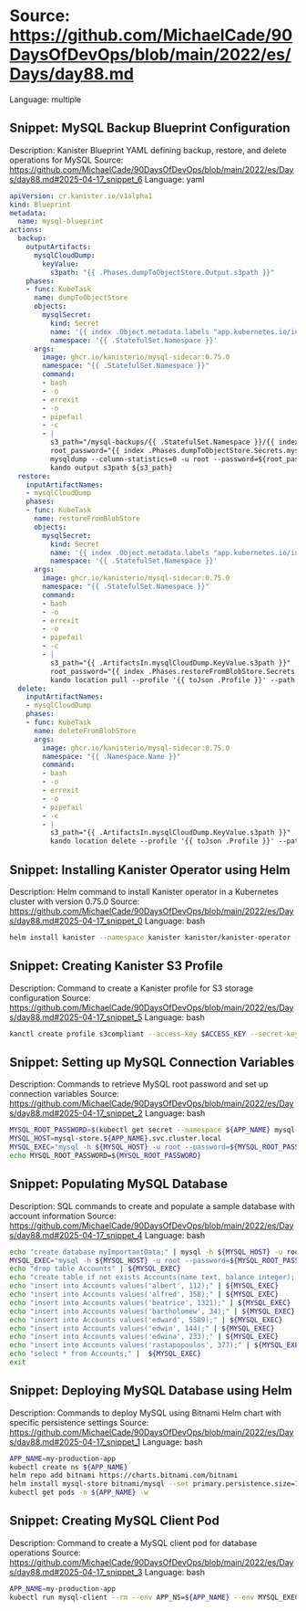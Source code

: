# Source: https://github.com/MichaelCade/90DaysOfDevOps/blob/main/2022/es/Days/day88.md
Language: multiple

## Snippet: MySQL Backup Blueprint Configuration
Description: Kanister Blueprint YAML defining backup, restore, and delete operations for MySQL
Source: https://github.com/MichaelCade/90DaysOfDevOps/blob/main/2022/es/Days/day88.md#2025-04-17_snippet_6
Language: yaml

```yaml
apiVersion: cr.kanister.io/v1alpha1
kind: Blueprint
metadata:
  name: mysql-blueprint
actions:
  backup:
    outputArtifacts:
      mysqlCloudDump:
        keyValue:
          s3path: "{{ .Phases.dumpToObjectStore.Output.s3path }}"
    phases:
    - func: KubeTask
      name: dumpToObjectStore
      objects:
        mysqlSecret:
          kind: Secret
          name: '{{ index .Object.metadata.labels "app.kubernetes.io/instance" }}'
          namespace: '{{ .StatefulSet.Namespace }}'
      args:
        image: ghcr.io/kanisterio/mysql-sidecar:0.75.0
        namespace: "{{ .StatefulSet.Namespace }}"
        command:
        - bash
        - -o
        - errexit
        - -o
        - pipefail
        - -c
        - |
          s3_path="/mysql-backups/{{ .StatefulSet.Namespace }}/{{ index .Object.metadata.labels "app.kubernetes.io/instance" }}/{{ toDate "2006-01-02T15:04:05.999999999Z07:00" .Time  | date "2006-01-02T15-04-05" }}/dump.sql.gz"
          root_password="{{ index .Phases.dumpToObjectStore.Secrets.mysqlSecret.Data "mysql-root-password" | toString }}"
          mysqldump --column-statistics=0 -u root --password=${root_password} -h {{ index .Object.metadata.labels "app.kubernetes.io/instance" }} --single-transaction --all-databases | gzip - | kando location push --profile '{{ toJson .Profile }}' --path ${s3_path} -
          kando output s3path ${s3_path}
  restore:
    inputArtifactNames:
    - mysqlCloudDump
    phases:
    - func: KubeTask
      name: restoreFromBlobStore
      objects:
        mysqlSecret:
          kind: Secret
          name: '{{ index .Object.metadata.labels "app.kubernetes.io/instance" }}'
          namespace: '{{ .StatefulSet.Namespace }}'
      args:
        image: ghcr.io/kanisterio/mysql-sidecar:0.75.0
        namespace: "{{ .StatefulSet.Namespace }}"
        command:
        - bash
        - -o
        - errexit
        - -o
        - pipefail
        - -c
        - |
          s3_path="{{ .ArtifactsIn.mysqlCloudDump.KeyValue.s3path }}"
          root_password="{{ index .Phases.restoreFromBlobStore.Secrets.mysqlSecret.Data "mysql-root-password" | toString }}"
          kando location pull --profile '{{ toJson .Profile }}' --path ${s3_path} - | gunzip | mysql -u root --password=${root_password} -h {{ index .Object.metadata.labels "app.kubernetes.io/instance" }}
  delete:
    inputArtifactNames:
    - mysqlCloudDump
    phases:
    - func: KubeTask
      name: deleteFromBlobStore
      args:
        image: ghcr.io/kanisterio/mysql-sidecar:0.75.0
        namespace: "{{ .Namespace.Name }}"
        command:
        - bash
        - -o
        - errexit
        - -o
        - pipefail
        - -c
        - |
          s3_path="{{ .ArtifactsIn.mysqlCloudDump.KeyValue.s3path }}"
          kando location delete --profile '{{ toJson .Profile }}' --path ${s3_path}
```

## Snippet: Installing Kanister Operator using Helm
Description: Helm command to install Kanister operator in a Kubernetes cluster with version 0.75.0
Source: https://github.com/MichaelCade/90DaysOfDevOps/blob/main/2022/es/Days/day88.md#2025-04-17_snippet_0
Language: bash

```bash
helm install kanister --namespace kanister kanister/kanister-operator --set image.tag=0.75.0 --create-namespace
```

## Snippet: Creating Kanister S3 Profile
Description: Command to create a Kanister profile for S3 storage configuration
Source: https://github.com/MichaelCade/90DaysOfDevOps/blob/main/2022/es/Days/day88.md#2025-04-17_snippet_5
Language: bash

```bash
kanctl create profile s3compliant --access-key $ACCESS_KEY --secret-key $SECRET_KEY --bucket $BUCKET --region eu-west-2 --namespace my-production-app
```

## Snippet: Setting up MySQL Connection Variables
Description: Commands to retrieve MySQL root password and set up connection variables
Source: https://github.com/MichaelCade/90DaysOfDevOps/blob/main/2022/es/Days/day88.md#2025-04-17_snippet_2
Language: bash

```bash
MYSQL_ROOT_PASSWORD=$(kubectl get secret --namespace ${APP_NAME} mysql-store -o jsonpath="{.data.mysql-root-password}" | base64 --decode)
MYSQL_HOST=mysql-store.${APP_NAME}.svc.cluster.local
MYSQL_EXEC="mysql -h ${MYSQL_HOST} -u root --password=${MYSQL_ROOT_PASSWORD} -DmyImportantData -t"
echo MYSQL_ROOT_PASSWORD=${MYSQL_ROOT_PASSWORD}
```

## Snippet: Populating MySQL Database
Description: SQL commands to create and populate a sample database with account information
Source: https://github.com/MichaelCade/90DaysOfDevOps/blob/main/2022/es/Days/day88.md#2025-04-17_snippet_4
Language: bash

```bash
echo "create database myImportantData;" | mysql -h ${MYSQL_HOST} -u root --password=${MYSQL_ROOT_PASSWORD}
MYSQL_EXEC="mysql -h ${MYSQL_HOST} -u root --password=${MYSQL_ROOT_PASSWORD} -DmyImportantData -t"
echo "drop table Accounts" | ${MYSQL_EXEC}
echo "create table if not exists Accounts(name text, balance integer); insert into Accounts values('nick', 0);" |  ${MYSQL_EXEC}
echo "insert into Accounts values('albert', 112);" | ${MYSQL_EXEC}
echo "insert into Accounts values('alfred', 358);" | ${MYSQL_EXEC}
echo "insert into Accounts values('beatrice', 1321);" | ${MYSQL_EXEC}
echo "insert into Accounts values('bartholomew', 34);" | ${MYSQL_EXEC}
echo "insert into Accounts values('edward', 5589);" | ${MYSQL_EXEC}
echo "insert into Accounts values('edwin', 144);" | ${MYSQL_EXEC}
echo "insert into Accounts values('edwina', 233);" | ${MYSQL_EXEC}
echo "insert into Accounts values('rastapopoulos', 377);" | ${MYSQL_EXEC}
echo "select * from Accounts;" |  ${MYSQL_EXEC}
exit
```

## Snippet: Deploying MySQL Database using Helm
Description: Commands to deploy MySQL using Bitnami Helm chart with specific persistence settings
Source: https://github.com/MichaelCade/90DaysOfDevOps/blob/main/2022/es/Days/day88.md#2025-04-17_snippet_1
Language: bash

```bash
APP_NAME=my-production-app
kubectl create ns ${APP_NAME}
helm repo add bitnami https://charts.bitnami.com/bitnami
helm install mysql-store bitnami/mysql --set primary.persistence.size=1Gi,volumePermissions.enabled=true --namespace=${APP_NAME}
kubectl get pods -n ${APP_NAME} -w
```

## Snippet: Creating MySQL Client Pod
Description: Command to create a MySQL client pod for database operations
Source: https://github.com/MichaelCade/90DaysOfDevOps/blob/main/2022/es/Days/day88.md#2025-04-17_snippet_3
Language: bash

```bash
APP_NAME=my-production-app
kubectl run mysql-client --rm --env APP_NS=${APP_NAME} --env MYSQL_EXEC="${MYSQL_EXEC}" --env MYSQL_ROOT_PASSWORD=${MYSQL_ROOT_PASSWORD} --env MYSQL_HOST=${MYSQL_HOST} --namespace ${APP_NAME} --tty -i --restart='Never' --image  docker.io/bitnami/mysql:latest --command -- bash
```